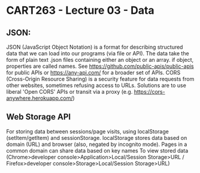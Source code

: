 # CART263 - Lecture 03 - Data

## JSON:
JSON (JavaScript Object Notation) is a format for describing structured data  that we can load into our programs (via file or API).
The data take the form of plain text .json files containing either an object or an array. if object, properties are called names.
See https://github.com/public-apis/public-apis for public APIs or https://any-api.com/ for a broader set of APIs.
CORS (Cross-Origin Resource Sharing) is a security feature for data requests from other websites, sometimes refusing access to URLs.
Solutions are to use liberal 'Open CORS' APIs or transit via a proxy (e.g. https://cors-anywhere.herokuapp.com/)

## Web Storage API
For storing data between sessions/page visits, using localStorage (setItem/getItem) and sessionStorage.
localStorage stores data based on domain (URL) and browser (also, negated by incognito mode).
Pages in a common domain can share data based on key names
To view stored data (Chrome>developer console>Application>Local/Session Storage>URL / Firefox>developer console>Storage>Local/Session Storage>URL)
